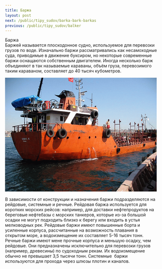 ```yaml
---
title: Баржа
layout: post
next: /public/tipy_sudov/barka-bark-barkas
previous: /public/tipy_sudov/balker
---
```


Баржа  
Баржей называется плоскодонное судно, используемое для перевозки грузов по воде. Изначально баржи рассматривались как несамоходные суда, приводимые в движение буксиром, но некоторые современные баржи оснащаются собственным двигателем. Иногда несколько барж объединяют в так называемые караваны, объём груза, перевозимого таким караваном, составляет до 40 тысяч кубометров.  
  

![](/assets/img/suda/barja.gif)  

  
В зависимости от конструкции и назначения баржи подразделяются на рейдовые, системные и речные. Рейдовая баржа используется для коротких морских рейсов: например, для доставки нефтепродуктов на береговые нефтебазы с морских танкеров, которые из-за большой осадки не могут подходить близко к берегу или входить в устья мелководных рек. Рейдовые баржи имеют повышенные борта и усиленные корпуса, рассчитанные на возможность плавания в открытом море, а водоизмещение их составляет 5-16 тысяч тонн.  
Речные баржи имеют мене прочные корпуса и меньшую осадку, чем рейдовые. Они предназначены исключительно для перевозки грузов (например, древесины) по судоходным рекам. Их водоизмещение обычно не превышает 3,5 тысячи тонн. Системные  баржи используются для прохода через шлюзы плотин и каналов.